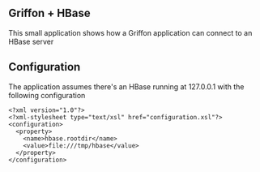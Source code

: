 Griffon + HBase
---------------

This small application shows how a Griffon application can connect to an HBase server

Configuration
-------------

The application assumes there's an HBase running at 127.0.0.1 with the following configuration

    <?xml version="1.0"?>
    <?xml-stylesheet type="text/xsl" href="configuration.xsl"?>
    <configuration>
      <property>
        <name>hbase.rootdir</name>
        <value>file:///tmp/hbase</value>
      </property>
    </configuration>

